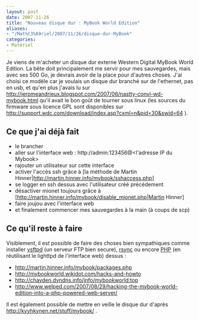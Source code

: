 ```yaml
---
layout: post
date: 2007-11-26
title: "Nouveau disque dur : MyBook World Edition"
aliases:
- "/Mat%C3%A9riel/2007/11/26/disque-dur-MyBook"
categories:
- Matériel
---
```

Je viens de m'acheter un disque dur externe Western Digital MyBook World
Edition. La bête doit principalement me servir pour mes sauvegardes, mais avec
ses 500 Go, je devrais avoir de la place pour d'autres choses. J'ai choisi ce
modèle car je voulais un disque dur branché sur de l'ethernet, pas en usb, et
qu'en plus j'avais lu sur
http://jeromeandrieux.blogspot.com/2007/06/nastty-convi-wd-mybook.html qu'il
avait le bon goût de tourner sous linux (les sources du firmware sous licence
GPL sont disponibles sur
http://support.wdc.com/download/index.asp?cxml=n&pid=30&swid=64 ).


Ce que j'ai déjà fait
---------------------

* le brancher
* aller sur l'interface web : http://admin:123456@<l'adresse IP du Mybook>
* rajouter un utilisateur sur cette interface
* activer l'accès ssh grâce à [la méthode de Martin Hinner|http://martin.hinner.info/mybook/sshaccess.php]
* se logger en ssh dessus avec l'utilisateur créé précédement
* désactiver mionet toujours grâce à [http://martin.hinner.info/mybook/disable_mionet.php|Martin Hinner]
* faire joujou avec l'interface web
* et finalement commencer mes sauvegardes à la main (à coups de scp)


Ce qu'il reste à faire
----------------------

Visiblement, il est possible de faire des choses bien sympathiques comme
installer [vsftpd](http://vsftpd.beasts.org/|vsftpd) (un serveur FTP bien secure),
[rsync](http://samba.anu.edu.au/rsync/) ou encore [PHP](http://php.net) (en
réutilisant le lighttpd de l'interface web) dessus :

* http://martin.hinner.info/mybook/packages.php
* http://mybookworld.wikidot.com/hacks-and-howto
* http://chayden.dyndns.info/info/mybookworld:top
* http://www.welped.com/2007/08/29/hacking-the-mybook-world-edition-into-a-php-powered-web-server/

Il est également possible de mettre en veille le disque dur d'après
http://kyyhkynen.net/stuff/mybook/ .

